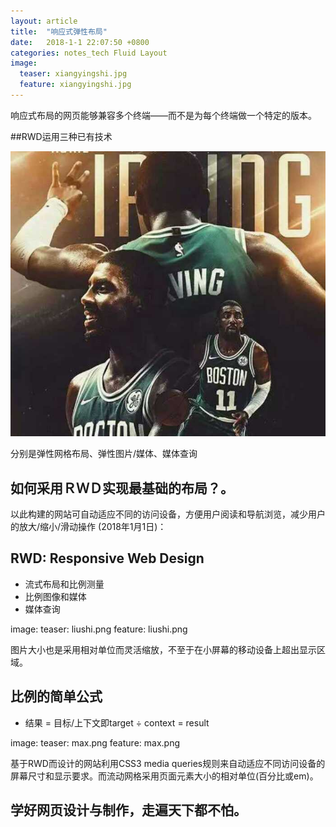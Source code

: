 ```yaml
---
layout: article
title:  "响应式弹性布局"
date:   2018-1-1 22:07:50 +0800
categories: notes_tech Fluid Layout 
image:
  teaser: xiangyingshi.jpg
  feature: xiangyingshi.jpg
---
```

响应式布局的网页能够兼容多个终端——而不是为每个终端做一个特定的版本。

##RWD运用三种已有技术

<img src="/images/ouwen.jpg"  alt="网页 - 页面元素" />
  
分别是弹性网格布局、弹性图片/媒体、媒体查询


## 如何采用ＲＷＤ实现最基础的布局？。

以此构建的网站可自动适应不同的访问设备，方便用户阅读和导航浏览，减少用户的放大/缩小/滑动操作  (2018年1月1日)：

## RWD: Responsive Web Design

- 流式布局和比例测量
- 比例图像和媒体
- 媒体查询

image:
  teaser: liushi.png
  feature: liushi.png

图片大小也是采用相对单位而灵活缩放，不至于在小屏幕的移动设备上超出显示区域。

## 比例的简单公式

- 结果 = 目标/上下文即target ÷ context = result

image:
  teaser: max.png
  feature: max.png

基于RWD而设计的网站利用CSS3 media queries规则来自动适应不同访问设备的屏幕尺寸和显示要求。而流动网格采用页面元素大小的相对单位(百分比或em)。

## 学好网页设计与制作，走遍天下都不怕。



